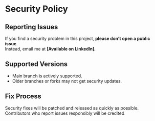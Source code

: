 # Security Policy

## Reporting Issues
If you find a security problem in this project, **please don’t open a public issue**.  
Instead, email me at **[Available on LinkedIn]**.

## Supported Versions
- Main branch is actively supported.  
- Older branches or forks may not get security updates.

## Fix Process
Security fixes will be patched and released as quickly as possible. Contributors who report issues responsibly will be credited.
